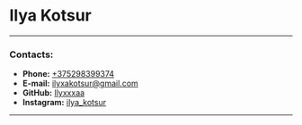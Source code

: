 # Ilya Kotsur
**********
### **Contacts:** 
* **Phone:** [+375298399374](tel:+375298399273)
* **E-mail:** ilyxakotsur@gmail.com
* **GitHub:** [Ilyxxxaa](https://github.com/Ilyxxxaa)
* **Instagram:** [ilya_kotsur](https://instagram.com/ilya_kotsur?utm_medium=copy_link)

*************